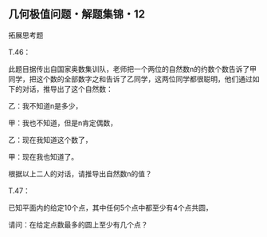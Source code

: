 ## 几何极值问题・解题集锦・12

拓展思考题

T.46：

此题目据传出自国家奥数集训队，老师把一个两位的自然数n的约数个数告诉了甲同学，把这个数的全部数字之和告诉了乙同学，这两位同学都很聪明，他们通过如下的对话，推导出了这个自然数：

乙：我不知道n是多少，

甲：我也不知道，但是n肯定偶数，

乙：现在我知道这个数了，

甲：现在我也知道了。

根据以上二人的对话，请推导出自然数n的值？

T.47：

已知平面内的给定10个点，其中任何5个点中都至少有4个点共圆，

请问：在给定点数最多的圆上至少有几个点？
